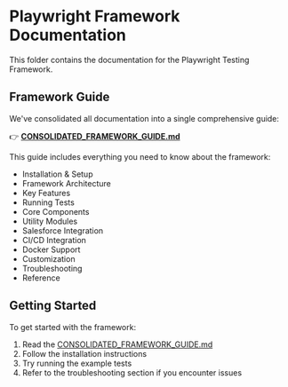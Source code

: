 # Playwright Framework Documentation

This folder contains the documentation for the Playwright Testing Framework.

## Framework Guide

We've consolidated all documentation into a single comprehensive guide:

👉 [**CONSOLIDATED_FRAMEWORK_GUIDE.md**](CONSOLIDATED_FRAMEWORK_GUIDE.md)

This guide includes everything you need to know about the framework:

- Installation & Setup
- Framework Architecture
- Key Features
- Running Tests
- Core Components
- Utility Modules
- Salesforce Integration
- CI/CD Integration
- Docker Support
- Customization
- Troubleshooting
- Reference

## Getting Started

To get started with the framework:

1. Read the [CONSOLIDATED_FRAMEWORK_GUIDE.md](CONSOLIDATED_FRAMEWORK_GUIDE.md)
2. Follow the installation instructions
3. Try running the example tests
4. Refer to the troubleshooting section if you encounter issues
